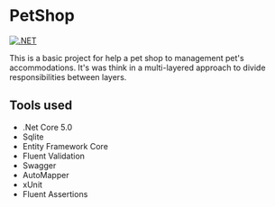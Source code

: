# PetShop

[![.NET](https://github.com/scluispaulo/PetShop/actions/workflows/dotnet.yml/badge.svg)](https://github.com/scluispaulo/PetShop/actions/workflows/dotnet.yml)

This is a basic project for help a pet shop to management pet's accommodations. It's was think in a multi-layered approach to divide responsibilities between layers.

## Tools used
- .Net Core 5.0
- Sqlite
- Entity Framework Core
- Fluent Validation
- Swagger
- AutoMapper
- xUnit
- Fluent Assertions

